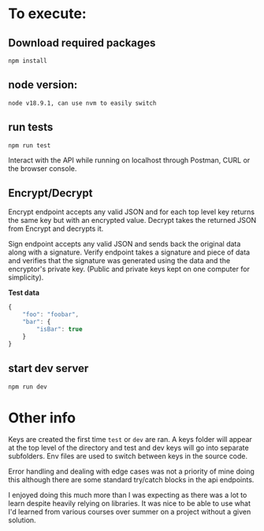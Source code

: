 # To execute:
## Download required packages
```
npm install
```

## node version: 
```
node v18.9.1, can use nvm to easily switch
```

## run tests
```
npm run test
```

Interact with the API while running on localhost through Postman, CURL or the browser console.

## Encrypt/Decrypt
Encrypt endpoint accepts any valid JSON and for each top level key returns the same key but with an encrypted value. Decrypt takes the returned JSON from Encrypt and decrypts it.

Sign endpoint accepts any valid JSON and sends back the original data along with a signature. Verify endpoint takes a signature and piece of data and verifies that the signature was generated using the data and the encryptor's private key. (Public and private keys kept on one computer for simplicity). 

**Test data**

```js
{
    "foo": "foobar",
    "bar": {
        "isBar": true
    }
}
```

## start dev server
```
npm run dev
```

# Other info
Keys are created the first time `test` or `dev` are ran. A keys folder will appear at the top level of the directory and test and dev keys will go into separate subfolders. Env files are used to switch between keys in the source code.

Error handling and dealing with edge cases was not a priority of mine doing this although there are some standard try/catch blocks in the api endpoints. 

I enjoyed doing this much more than I was expecting as there was a lot to learn despite heavily relying on libraries. It was nice to be able to use what I'd learned from various courses over summer on a project without a given solution.

